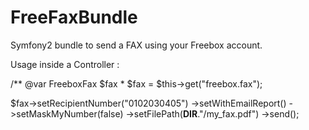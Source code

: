 FreeFaxBundle
=============

Symfony2 bundle to send a FAX using your Freebox account.

Usage inside a Controller :


/** @var FreeboxFax $fax *
$fax = $this->get("freebox.fax");

$fax->setRecipientNumber("0102030405")
    ->setWithEmailReport()
    ->setMaskMyNumber(false)
    ->setFilePath(__DIR__."/my_fax.pdf")
    ->send();